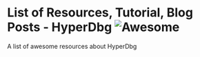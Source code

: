 # List of Resources, Tutorial, Blog Posts - HyperDbg ![Awesome](https://cdn.rawgit.com/sindresorhus/awesome/d7305f38d29fed78fa85652e3a63e154dd8e8829/media/badge.svg)

A list of awesome resources about HyperDbg
